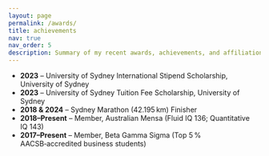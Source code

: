 ```yaml
---
layout: page
permalink: /awards/
title: achievements
nav: true
nav_order: 5
description: Summary of my recent awards, achievements, and affiliations.
---
```

- **2023** – University of Sydney International Stipend Scholarship, University of Sydney  
- **2023** – University of Sydney Tuition Fee Scholarship, University of Sydney  
- **2018 & 2024** – Sydney Marathon (42.195 km) Finisher  
- **2018–Present** – Member, Australian Mensa (Fluid IQ 136; Quantitative IQ 143)  
- **2017–Present** – Member, Beta Gamma Sigma (Top 5 % AACSB‑accredited business students) 
